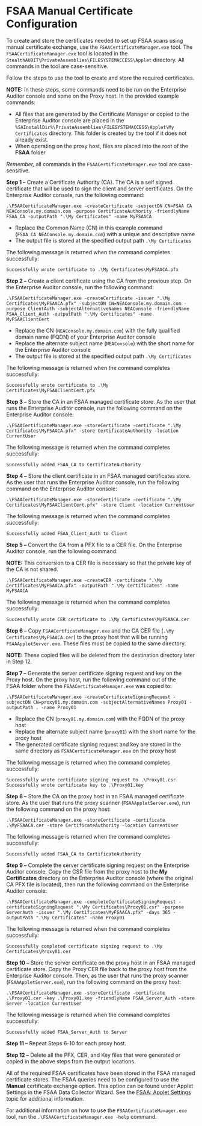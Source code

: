 # FSAA Manual Certificate Configuration

To create and store the certificates needed to set up FSAA scans using manual certificate exchange,
use the `FSAACertificateManager.exe` tool. The `FSAACertificateManager.exe` tool is located in the
`StealthAUDIT\PrivateAssemblies\FILESYSTEMACCESS\Applet` directory. All commands in the tool are
case-sensitive.

Follow the steps to use the tool to create and store the required certificates.

**NOTE:** In these steps, some commands need to be run on the Enterprise Auditor console and some on
the Proxy host. In the provided example commands:

- All files that are generated by the Certificate Manager or copied to the Enterprise Auditor
  console are placed in the
  `%SAInstallDir%\PrivateAssemblies\FILESYSTEMACCESS\Applet\My Certificates` directory. This folder
  is created by the tool if it does not already exist.
- When operating on the proxy host, files are placed into the root of the **FSAA** folder

_Remember,_ all commands in the `FSAACertificateManager.exe` tool are case-sensitive.

**Step 1 –** Create a Certificate Authority (CA). The CA is a self signed certificate that will be
used to sign the client and server certificates. On the Enterprise Auditor console, run the
following command:

```
.\FSAACertificateManager.exe -createCertificate -subjectDN CN=FSAA CA NEAConsole.my.domain.com -purpose CertificateAuthority -friendlyName FSAA_CA -outputPath ".\My Certificates" -name MyFSAACA
```

- Replace the Common Name (CN) in this example command (`FSAA CA NEAConsole.my.domain.com`) with a
  unique and descriptive name
- The output file is stored at the specified output path `.\My Certificates`

The following message is returned when the command completes successfully:

```
Successfully wrote certificate to .\My Certificates\MyFSAACA.pfx
```

**Step 2 –** Create a client certificate using the CA from the previous step. On the Enterprise
Auditor console, run the following command:

```
.\FSAACertificateManager.exe -createCertificate -issuer ".\My Certificates\MyFSAACA.pfx" -subjectDN CN=NEAConsole.my.domain.com -purpose ClientAuth -subjectAlternativeNames NEAConsole -friendlyName FSAA_Client_Auth -outputPath ".\My Certificates" -name MyFSAAClientCert
```

- Replace the CN (`NEAConsole.my.domain.com`) with the fully qualified domain name (FQDN) of your
  Enterprise Auditor console
- Replace the alternate subject name (`NEAConsole`) with the short name for the Enterprise Auditor
  console
- The output file is stored at the specified output path `.\My Certificates`

The following message is returned when the command completes successfully:

```
Successfully wrote certificate to .\My Certificates\MyFSAAClientCert.pfx
```

**Step 3 –** Store the CA in an FSAA managed certificate store. As the user that runs the Enterprise
Auditor console, run the following command on the Enterprise Auditor console:

```
.\FSAACertificateManager.exe -storeCertificate -certificate ".\My Certificates\MyFSAACA.pfx" -store CertificateAuthority -location CurrentUser
```

The following message is returned when the command completes successfully:

```
Successfully added FSAA_CA to CertificateAuthority
```

**Step 4 –** Store the client certificate in an FSAA managed certificates store. As the user that
runs the Enterprise Auditor console, run the following command on the Enterprise Auditor console:

```
.\FSAACertificateManager.exe -storeCertificate -certificate ".\My Certificates\MyFSAAClientCert.pfx" -store Client -location CurrentUser
```

The following message is returned when the command completes successfully:

```
Successfully added FSAA_Client_Auth to Client
```

**Step 5 –** Convert the CA from a PFX file to a CER file. On the Enterprise Auditor console, run
the following command:

**NOTE:** This conversion to a CER file is necessary so that the private key of the CA is not
shared.

```
.\FSAACertificateManager.exe -createCER -certificate ".\My Certificates\MyFSAACA.pfx" -outputPath ".\My Certificates" -name MyFSAACA
```

The following message is returned when the command completes successfully:

```
Successfully wrote CER certificate to .\My Certificates\MyFSAACA.cer
```

**Step 6 –** Copy `FSAACertficateManager.exe` and the CA CER file (`.\My Certificates\MyFSAACA.cer`)
to the proxy host that will be running `FSAAAppletServer.exe`. These files must be copied to the
same directory.

**NOTE:** These copied files will be deleted from the destination directory later in Step 12.

**Step 7 –** Generate the server certificate signing request and key on the Proxy host. On the proxy
host, run the following command out of the FSAA folder where the `FSAACertificateManager.exe` was
copied to:

```
.\FSAACertificateManager.exe -createCertificateSigningRequest -subjectDN CN=proxy01.my.domain.com -subjectAlternativeNames Proxy01 -outputPath . -name Proxy01
```

- Replace the CN (`proxy01.my.domain.com`) with the FQDN of the proxy host
- Replace the alternate subject name (`proxy01`) with the short name for the proxy host
- The generated certificate signing request and key are stored in the same directory as
  `FSAACertificateManager.exe` on the proxy host

The following message is returned when the command completes successfully:

```
Successfully wrote certificate signing request to .\Proxy01.csr
Successfully wrote certificate key to .\Proxy01.key
```

**Step 8 –** Store the CA on the proxy host in an FSAA managed certificate store. As the user that
runs the proxy scanner (`FSAAAppletServer.exe`), run the following command on the proxy host:

```
.\FSAACertificateManager.exe -storeCertificate -certificate .\MyFSAACA.cer -store CertificateAuthority -location CurrentUser
```

The following message is returned when the command completes successfully:

```
Successfully added FSAA_CA to CertificateAuthority
```

**Step 9 –** Complete the server certificate signing request on the Enterprise Auditor console. Copy
the CSR file from the proxy host to the **My Certificates** directory on the Enterprise Auditor
console (where the original CA PFX file is located), then run the following command on the
Enterprise Auditor console:

```
.\FSAACertificateManager.exe -completeCertificateSigningRequest -certificateSigningRequest ".\My Certificates\Proxy01.csr" -purpose ServerAuth -issuer ".\My Certificates\MyFSAACA.pfx" -days 365 -outputPath ".\My Certificates" -name Proxy01
```

The following message is returned when the command completes successfully:

```
Successfully completed certificate signing request to .\My Certificates\Proxy01.cer
```

**Step 10 –** Store the server certificate on the proxy host in an FSAA managed certificate store.
Copy the Proxy CER file back to the proxy host from the Enterprise Auditor console. Then, as the
user that runs the proxy scanner (`FSAAAppletServer.exe`), run the following command on the proxy
host:

```
.\FSAACertificateManager.exe -storeCertificate -certificate .\Proxy01.cer -key .\Proxy01.key -friendlyName FSAA_Server_Auth -store Server -location CurrentUser
```

The following message is returned when the command completes successfully:

```
Successfully added FSAA_Server_Auth to Server
```

**Step 11 –** Repeat Steps 6-10 for each proxy host.

**Step 12 –** Delete all the PFX, CER, and Key files that were generated or copied in the above
steps from the output locations.

All of the required FSAA certificates have been stored in the FSAA managed certificate stores. The
FSAA queries need to be configured to use the **Manual** certificate exchange option. This option
can be found under Applet Settings in the FSAA Data Collector Wizard. See the
[FSAA: Applet Settings](/docs/accessanalyzer/11.6/enterpriseauditor/admin/datacollector/fsaa/appletsettings.md)
topic for additional information.

For additional information on how to use the `FSAACertificateManager.exe` tool, run the
`.\FSAACertificateManager.exe -help` command.

